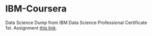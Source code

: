# IBM-Coursera
Data Science Dump from IBM Data Science Professional Certificate <br />
1st. Assignment <a href="https://dataplatform.cloud.ibm.com/analytics/notebooks/v2/ed06663c-b3cb-4153-9af9-2976a6db4551/view?access_token=ecb3d173a12ed3fc58740178060bef6f8c24e86b7ab6ded085e4526842ca0759" target="_blank">this link</a>.

